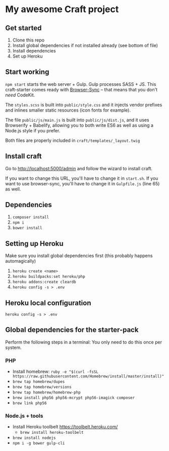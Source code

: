 # My awesome Craft project

## Get started

1. Clone this repo
2. Install global dependencies if not installed already (see bottom of file)
3. Install dependencies
4. Set up Heroku

## Start working

`npm start` starts the web server + Gulp. Gulp processes SASS + JS. This craft-starter comes ready with [Browser-Sync](http://www.browsersync.io/) – that means that you don't *need* CodeKit.

The `styles.scss` is built into `public/style.css` and it injects vendor prefixes and inlines smaller static resources (icon fonts for example).

The file `public/js/main.js` is built into `public/js/dist.js`, and it uses Browserify + Babelify, allowing you to both write ES6 as well as using a Node.js style if you prefer.

Both files are properly included in `craft/templates/_layout.twig`

## Install craft
Go to [http://localhost:5000/admin](http://localhost:5000/admin) and follow the wizard to install craft.

If you want to change this URL, you'll have to change it in `start.sh`. If you want to use browser-sync, you'll have to change it in `Gulpfile.js` (line 65) as well.

## Dependencies

1. `composer install`
2. `npm i`
3. `bower install`

## Setting up Heroku

Make sure you install global dependencies first (this probably happens automagically)

1. `heroku create <name>`
2. `heroku buildpacks:set heroku/php`
3. `heroku addons:create cleardb`
4. `heroku config -s > .env`

## Heroku local configuration

`heroku config -s > .env`

## Global dependencies for the starter-pack

Perform the following steps in a terminal:
You only need to do this once per system.

### PHP
* Install homebrew: `ruby -e "$(curl -fsSL https://raw.githubusercontent.com/Homebrew/install/master/install)"`
* `brew tap homebrew/dupes`
* `brew tap homebrew/versions`
* `brew tap homebrew/homebrew-php`
* `brew install php56 php56-mcrypt php56-imagick composer`
* `brew link php56`

### Node.js + tools

* Install Heroku toolbelt <https://toolbelt.heroku.com/>
  * `brew install heroku-toolbelt`
* `brew install nodejs`
* `npm i -g bower gulp-cli`
